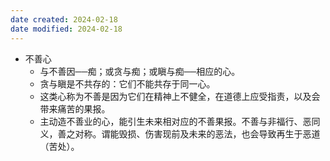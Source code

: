 ```yaml
---
date created: 2024-02-18
date modified: 2024-02-18
---
```

- 不善心
    - 与不善因──痴；或贪与痴；或瞋与痴──相应的心。
    - 贪与瞋是不共存的：它们不能共存于同一心。
    - 这类心称为不善是因为它们在精神上不健全，在道德上应受指责，以及会带来痛苦的果报。
    - 主动造不善业的心，能引生未来相对应的不善果报。不善与非福行、恶同义，善之对称。谓能毁损、伤害现前及未来的恶法，也会导致再生于恶道（苦处）。
